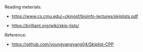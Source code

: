 Reading meterials:

- https://www.cs.cmu.edu/~ckingsf/bioinfo-lectures/skiplists.pdf

- https://brilliant.org/wiki/skip-lists/



Reference:

- https://github.com/youngyangyang04/Skiplist-CPP


